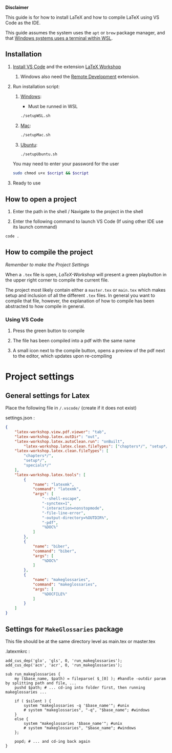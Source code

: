 **Disclaimer**

This guide is for how to install LaTeX and how to compile LaTeX using VS Code as the IDE.

This guide assumes the system uses the ``apt`` or ``brew`` package manager, and that [Windows systems uses a terminal within WSL](https://learn.microsoft.com/en-us/windows/wsl/install).

## Installation

1. [Install VS Code](https://code.visualstudio.com/) and the extension [LaTeX Workshop](https://marketplace.visualstudio.com/items?itemName=James-Yu.LaTeX-workshop)

    1. Windows also need the [Remote Development](https://marketplace.visualstudio.com/items?itemName=ms-vscode-remote.vscode-remote-extensionpack) extension.

2. Run installation script:

    1. [Windows](./_Scripts/setupWSL.sh):

        - Must be runned in WSL
    
        ```bash
        ./setupWSL.sh
        ```

    2. [Mac](./_Scripts/setupMac.sh):
    
        ```bash
        ./setupMac.sh
        ```

    3. [Ubuntu](./_Scripts/setupUbuntu.sh): 
    
        ```bash
        ./setupUbuntu.sh
        ```

    You may need to enter your password for the user

    ```bash
    sudo chmod u+x $script && $script
    ```

3. Ready to use

## How to open a project

1. Enter the path in the shell / Navigate to the project in the shell

2. Enter the following command to launch VS Code (If using other IDE use its launch command)

```bash
code .
```

## How to compile the project

*Remember to make the Project Settings*

When a ``.tex`` file is open, *LaTeX-Workshop* will present a green playbutton in the upper right corner to compile the current file.

The project most likely contain either a ``master.tex`` or ``main.tex`` which makes setup and inclusion of all the different ``.tex`` files. 
In general you want to compile that file, however, the explanation of how to compile has been abstracted to how compile in general.

### Using VS Code

1. Press the green button to compile

2. The file has been compiled into a pdf with the same name

3. A small icon next to the compile button, opens a preview of the pdf next to the editor, which updates upon re-compiling

<!-- ### Using commandline -->

# Project settings

## General settings for Latex

Place the following file in ``/.vscode/`` (create if it does not exist)

settings.json :

```json
{
    "latex-workshop.view.pdf.viewer": "tab",
    "latex-workshop.latex.outDir": "out",
    "latex-workshop.latex.autoClean.run": "onBuilt",
        "latex-workshop.latex.clean.fileTypes": ["chapters*/", "setup*/", "specials*/"],
    "latex-workshop.latex.clean.fileTypes": [
        "chapters*/",
        "setup*/",
        "specials*/"
    ],
    "latex-workshop.latex.tools": [
        {
            "name": "latexmk",
            "command": "latexmk",
            "args": [
                "--shell-escape",
                "-synctex=1",
                "-interaction=nonstopmode",
                "-file-line-error",
                "-output-directory=%OUTDIR%",
                "-pdf",
                "%DOC%"
            ]
        },
        {
            "name": "biber",
            "command": "biber",
            "args": [
                "%DOC%"
            ]
        },
        {
            "name": "makeglossaries",
            "command": "makeglossaries",
            "args": [
                "%DOCFILE%"
            ]
        }
    ]
}
```


## Settings for ``MakeGlossaries`` package

This file should be at the same directory level as main.tex or master.tex

.latexmkrc :

```
add_cus_dep('glo', 'gls', 0, 'run_makeglossaries');
add_cus_dep('acn', 'acr', 0, 'run_makeglossaries');

sub run_makeglossaries {
    my ($base_name, $path) = fileparse( $_[0] ); #handle -outdir param by splitting path and file, ...
    pushd $path; # ... cd-ing into folder first, then running makeglossaries ...

    if ( $silent ) {
        system "makeglossaries -q '$base_name'"; #unix
        # system "makeglossaries", "-q", "$base_name"; #windows
    }
    else {
        system "makeglossaries '$base_name'"; #unix
        # system "makeglossaries", "$base_name"; #windows
    };

    popd; # ... and cd-ing back again
}
```
